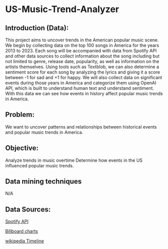 # US-Music-Trend-Analyzer


## Introduction (Data):
This project aims to uncover trends in the American popular music scene. We begin by collecting data on the top 100 songs in America for the years 2013 to 2023. Each song will be accompanied with data from Spotify API and other data sources to collect information about the song including but not limited to genre, release date, popularity, as well as information on the artists themselves. Using tools such as Textblob, we can also determine a sentiment score for each song by analyzing the lyrics and giving it a score between -1 for sad and +1 for happy. We will also collect data on significant events during those years in America and categorize them using OpenAI API, which is built to understand human text and understand sentiment. With this data we can see how events in history affect popular music trends in America.

## Problem:
We want to uncover patterns and relationships between historical events and popular music trends in America.

## Objective:
Analyze trends in music overtime 
Determine how events in the US influenced popular music trends.

## Data mining techniques
N/A

## Data Sources:
[Spotify API](https://developer.spotify.com/documentation/web-api) 

[Billboard charts ](https://www.billboard.com/charts/hot-100/)

[wikipedia Timeline](https://en.wikipedia.org/wiki/Timeline_of_the_21st_century)




